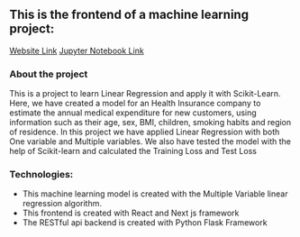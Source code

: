 ## This is the frontend of a machine learning project:

[Website Link]()
[Jupyter Notebook Link](https://github.com/alamgirakash2000/machine-learning-with-python-ZeroToGBMs/blob/main/01-linear-regression.ipynb)

### About the project

This is a project to learn Linear Regression and apply it with Scikit-Learn.
Here, we have created a model for an Health Insurance company to estimate the
annual medical expenditure for new customers, using information such as their
age, sex, BMI, children, smoking habits and region of residence. In this project
we have applied Linear Regression with both One variable and Multiple variables.
We also have tested the model with the help of Scikit-learn and calculated the
Training Loss and Test Loss

### Technologies:

- This machine learning model is created with the Multiple Variable linear
  regression algorithm.
- This frontend is created with React and Next js framework
- The RESTful api backend is created with Python Flask Framework
